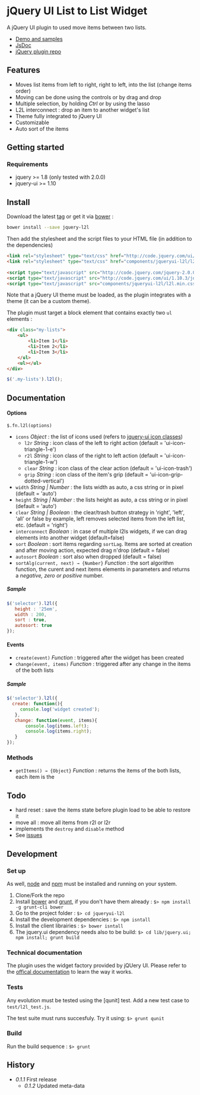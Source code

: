 # jQuery UI List to List Widget

A jQuery UI plugin to used move items between two lists.

 - [Demo and samples](http://krampstudio.com/jquerui-l2l/)
 - [JsDoc](http://krampstudio.com/jquerui-l2l/doc/ks.l2l.html)
 - [jQuery plugin repo](http://plugins.jquery.com/jqueryui-l2l/)

## Features

- Moves list items from left to right, right to left, into the list (change items order)
- Moving can be done using the controls or by drag and drop
- Multiple selection, by holding _Ctrl_ or by using the lasso
- L2L interconnect : drop an item to another widget's list
- Theme fully integrated to jQuery UI
- Customizable 
- Auto sort of the items

## Getting started 

### Requirements

 - jquery >= 1.8 (only tested with 2.0.0)
 - jquery-ui >= 1.10 

## Install

Download the latest [tag](https://github.com/krampstudio/jquerui-l2l/tags) or get it via [bower] :

```bash
bower install --save jquery-l2l
```

Then add the stylesheet and the script files to your HTML file (in addition to the dependencies) 

```html
<link rel="stylesheet" type="text/css" href="http://code.jquery.com/ui/1.10.3/themes/smoothness/jquery-ui.min.css" />  
<link rel="stylesheet" type="text/css" href="components/jqueryui-l2l/l2l.min.css" />
        
<script type="text/javascript" src="http://code.jquery.com/jquery-2.0.0.min.js"></script>
<script type="text/javascript" src="http://code.jquery.com/ui/1.10.3/jquery-ui.min.js"></script>
<script type="text/javascript" src="components/jqueryui-l2l/l2l.min.css"></script>
```

Note that a jQuery UI theme must be loaded, as the plugin integrates with a theme (it can be a custom theme).

The plugin must target a block element that contains exactly two `ul` elements :

```html
<div class="my-lists">
    <ul>
        <li>Item 1</li>
        <li>Item 2</li>
        <li>Item 3</li>
    </ul>
    <ul></ul>
</div>
```

```javascript
$('.my-lists').l2l();
```

## Documentation

#### Options

`$.fn.l2l(options)`

 - `icons` _Object_ : the list of icons used (refers to [jquery-ui icon classes](http://jqueryui.com/themeroller/#icons))
   - `l2r` _String_ : icon class of the left to right action (default = 'ui-icon-triangle-1-e')
   - `r2l` _String_ : icon class of the right to left action (default = 'ui-icon-triangle-1-w')
   - `clear` _String_ : icon class of the clear action (default = 'ui-icon-trash')
   - `grip` _String_ : icon class of the item's grip (default = 'ui-icon-grip-dotted-vertical')
 - `width` _String | Number_ : the lists width as auto, a css string or in pixel (default = 'auto')
 - `height` _String | Number_ : the lists height as auto, a css string or in pixel (default = 'auto')
 - `clear` _String | Boolean_ : the clear/trash button strategy in 'right', 'left', 'all' or false by example, left removes selected items from the left list, etc. (default = 'right')
 - `interconnect` _Boolean_ : 	in case of multiple l2ls widgets, if we can drag elements into another widget (default=false)
 - `sort` _Boolean_ : sort items regarding `sortLag`. Items are sorted at creation and after moving action, expected drag n'drop (default = false)
 - `autosort` _Boolean_ : sort also when dropped (default = false)
 - `sortAlg(current, next) → {Number}` _Function_ : the sort algorithm function, the curent and next items elements in parameters and returns a _negative, zero or positive_ number.  

##### Sample

```javascript
$('selector').l2l({
   height : '25em',
   width : 200,
   sort : true,
   autosort: true
});
```

#### Events

 - `create(event)` _Function_ : triggered after the widget has been created
 - `change(event, items)` _Function_ : triggered after any change in the items of the both lists
 
##### Sample

```javascript
$('selector').l2l({
  create: function(){
     console.log('widget created');  
   },
   change: function(event, items){
       console.log(items.left);
       console.log(items.right);
   }
});
``` 

### Methods

 - `getItems() → {Object}`  _Function_ : returns the items of the both lists, each item is the  


## Todo

 - hard reset : save the items state before plugin load to be able to restore it
 - move all : move all items from r2l or l2r
 - implements the `destroy` and `disable` method
 - See [issues](https://github.com/krampstudio/jquerui-l2l/issues)

## Development

### Set up

As well, [node] and [npm] must be installed and running on your system.

 1. Clone/Fork the repo
 2. Install [bower] and [grunt], if you don't have them already : `$> npm install -g grunt-cli bower`
 3. Go to the project folder : `$> cd jqueryui-l2l`  
 4. Install the development dependencies : `$> npm isntall`
 5. Install the client librairies : `$> bower isntall`
 6. The jquery.ui dependency needs also to be build: `$> cd lib/jquery.ui; npm install; grunt build`

### Technical documentation

The plugin uses the widget factory provided by jQUery UI. Please refer to the [offical documentation](http://api.jqueryui.com/jQuery.widget/) to learn the way it works.

### Tests

Any evolution must be tested using the [qunit] test. Add a new test case to `test/l2l_test.js`.

The test suite must runs succesfuly. Try it using: `$> grunt qunit`

### Build

Run the build sequence : `$> grunt`

## History

 * _0.1.1_ First release
   * _0.1.2_ Updated meta-data


[node]: http://nodejs.org
[npm]: http://npmjs.org
[grunt]: http://gruntjs.com
[bower]: http://bower.io
